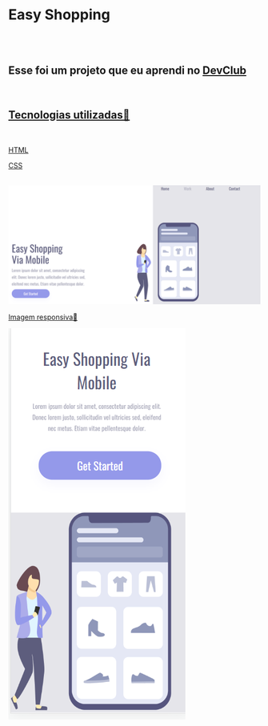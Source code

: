<h1>Easy Shopping</h1>
<br>
<br>
<h2>Esse foi um projeto que eu aprendi no <a href="https:rodolfomori.com.br>devclub/"</a>DevClub </h2>
<br>
<h2>Tecnologias utilizadas🚀</h2>
<br>
<p>HTML</p>
<p>CSS</p>
<br>

<img src="https://github.com/Guilhermedev20/Easy-Shopping/blob/master/assets/desktop.png?raw=true"> 
<br>
<p>Imagem responsiva🚀 </p>
<img src="https://github.com/Guilhermedev20/Easy-Shopping/blob/master/assets/mobile.png?raw=true">
